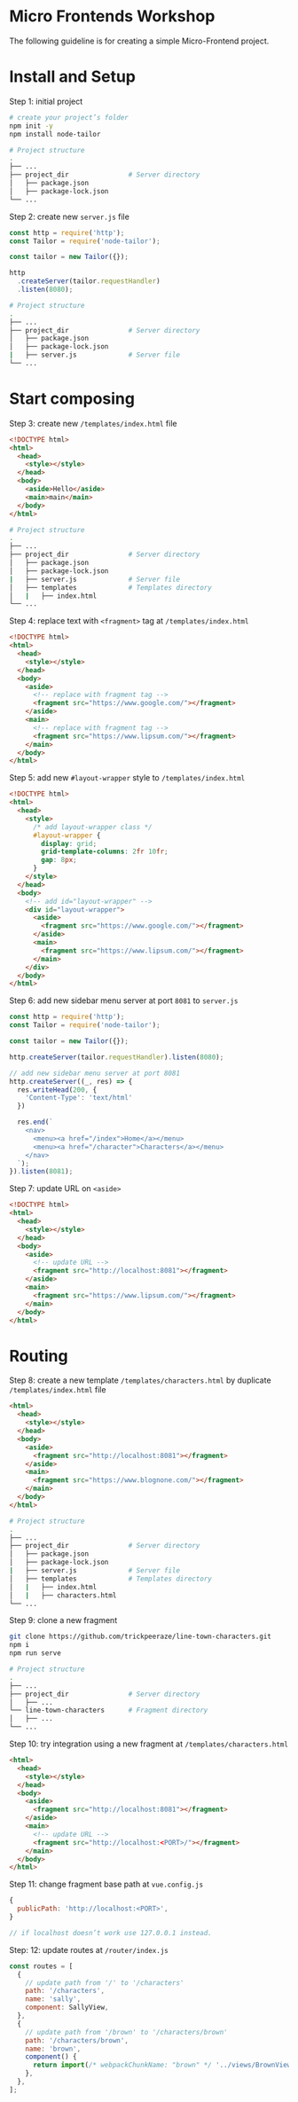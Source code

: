 # Micro Frontends Workshop

The following guideline is for creating a simple Micro-Frontend project.

# Install and Setup

Step 1: initial project

```sh
# create your project’s folder
npm init -y
npm install node-tailor
```

```sh
# Project structure
.
├── ...
├── project_dir               # Server directory
│   ├── package.json          
│   ├── package-lock.json  
└── ...     
```

Step 2: create new `server.js` file

```js
const http = require('http');
const Tailor = require('node-tailor');

const tailor = new Tailor({});

http
  .createServer(tailor.requestHandler)
  .listen(8080);
```

```sh
# Project structure
.
├── ...
├── project_dir               # Server directory
│   ├── package.json          
│   ├── package-lock.json    
|   ├── server.js             # Server file
└── ...     
```

# Start composing

Step 3: create new `/templates/index.html` file

```html
<!DOCTYPE html>
<html>
  <head>
    <style></style>
  </head>
  <body>
    <aside>Hello</aside>
    <main>main</main>
  </body>
</html>
```

```sh
# Project structure
.
├── ...
├── project_dir               # Server directory
│   ├── package.json          
│   ├── package-lock.json    
|   ├── server.js             # Server file
│   ├── templates             # Templates directory
│   |   ├── index.html        
└── ...     
```

Step 4: replace text with `<fragment>` tag at `/templates/index.html`

```html
<!DOCTYPE html>
<html>
  <head>
    <style></style>
  </head>
  <body>
    <aside>
      <!-- replace with fragment tag -->
      <fragment src="https://www.google.com/"></fragment>
    </aside>
    <main>
      <!-- replace with fragment tag -->
      <fragment src="https://www.lipsum.com/"></fragment>
    </main>
  </body>
</html>
```

Step 5: add new `#layout-wrapper` style to `/templates/index.html`

```html
<!DOCTYPE html>
<html>
  <head>
    <style>
      /* add layout-wrapper class */
      #layout-wrapper {
        display: grid;
        grid-template-columns: 2fr 10fr;
        gap: 8px;
      }
    </style>
  </head>
  <body>
    <!-- add id="layout-wrapper" -->
    <div id="layout-wrapper">
      <aside>
        <fragment src="https://www.google.com/"></fragment>
      </aside>
      <main>
        <fragment src="https://www.lipsum.com/"></fragment>
      </main>
    </div>
  </body>
</html>
```

Step 6: add new sidebar menu server at port `8081` to `server.js`

```js
const http = require('http');
const Tailor = require('node-tailor');

const tailor = new Tailor({});

http.createServer(tailor.requestHandler).listen(8080);

// add new sidebar menu server at port 8081
http.createServer((_, res) => {
  res.writeHead(200, {
    'Content-Type': 'text/html'
  })

  res.end(`
    <nav>
      <menu><a href="/index">Home</a></menu>
      <menu><a href="/character">Characters</a></menu>
    </nav>
  `);
}).listen(8081);
```

Step 7: update URL on `<aside>`

```html
<!DOCTYPE html>
<html>
  <head>
    <style></style>
  </head>
  <body>
    <aside>
      <!-- update URL -->
      <fragment src="http://localhost:8081"></fragment>
    </aside>
    <main>
      <fragment src="https://www.lipsum.com/"></fragment>
    </main>
  </body>
</html>
```
# Routing

Step 8: create a new template `/templates/characters.html` by duplicate `/templates/index.html` file

```html
<html>
  <head>
    <style></style>
  </head>
  <body>
    <aside>
      <fragment src="http://localhost:8081"></fragment>
    </aside>
    <main>
      <fragment src="https://www.blognone.com/"></fragment>
    </main>
  </body>
</html>
```

```sh
# Project structure
.
├── ...
├── project_dir               # Server directory
│   ├── package.json          
│   ├── package-lock.json    
|   ├── server.js             # Server file
│   ├── templates             # Templates directory
│   |   ├── index.html        
│   |   ├── characters.html   
└── ...     
```

Step 9: clone a new fragment

```sh
git clone https://github.com/trickpeeraze/line-town-characters.git
npm i
npm run serve
```

```sh
# Project structure
.
├── ...
├── project_dir               # Server directory
│   ├── ...          
└── line-town-characters      # Fragment directory
│   ├── ... 
└── ...             
```

Step 10: try integration using a new fragment at `/templates/characters.html`

```html
<html>
  <head>
    <style></style>
  </head>
  <body>
    <aside>
      <fragment src="http://localhost:8081"></fragment>
    </aside>
    <main>
      <!-- update URL -->
      <fragment src="http://localhost:<PORT>/"></fragment>
    </main>
  </body>
</html>
```

Step 11: change fragment base path at `vue.config.js`

```js
{
  publicPath: 'http://localhost:<PORT>',
}

// if localhost doesn’t work use 127.0.0.1 instead.
```

Step: 12: update routes at `/router/index.js`

```js
const routes = [
  {
    // update path from '/' to '/characters'
    path: '/characters',
    name: 'sally',
    component: SallyView,
  },
  {
    // update path from '/brown' to '/characters/brown'
    path: '/characters/brown',
    name: 'brown',
    component() {
      return import(/* webpackChunkName: "brown" */ '../views/BrownView.vue');
    },
  },
];
```
